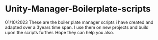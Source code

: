 # Unity-Manager-Boilerplate-scripts

01/10/2023
These are the boiler plate manager scripts i have created and adapted over a 3years time span.
I use them on new projects and build upon the scripts further.
Hope they can help you also.
